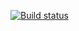 [![Build status](https://ci.appveyor.com/api/projects/status/vb1yuslam8e6p4uq/branch/main?svg=true)](https://ci.appveyor.com/project/hamsa2/debetcard/branch/main)
